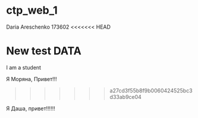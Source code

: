 # ctp_web_1
Daria Areschenko
173602
<<<<<<< HEAD

New test DATA
=======
I am a student

Я Моряна, Привет!!!
>>>>>>> a27cd3f55b8f9b0060424525bc3d33ab9ce04

Я Даша, привет!!!!!!
